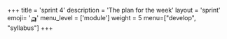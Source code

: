 +++
title = 'sprint 4'
description = 'The plan for the week'
layout = 'sprint'
emoji= '🛺'
menu_level = ['module']
weight = 5
menu=["develop", "syllabus"]
+++
